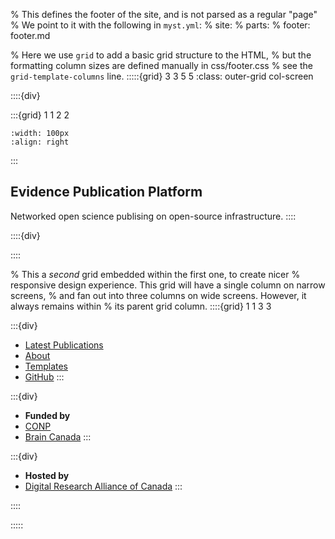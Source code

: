 % This defines the footer of the site, and is not parsed as a regular "page"
% We point to it with the following in `myst.yml`:
% site:
% parts:
% footer: footer.md

% Here we use `grid` to add a basic grid structure to the HTML,
% but the formatting column sizes are defined manually in css/footer.css
% see the `grid-template-columns` line.
:::::{grid} 3 3 5 5
:class: outer-grid col-screen

<!-- Project description -->

::::{div}

:::{grid} 1 1 2 2

```{image} https://raw.githubusercontent.com/evidencepub/brand/main/logo/svg/evidence_logo_white.svg
:width: 100px
:align: right
```

:::

## Evidence Publication Platform

Networked open science publising on open-source infrastructure.
::::

<!-- Spacer between project description and links columns -->

::::{div}

::::

<!-- Link columns -->

% This a _second_ grid embedded within the first one, to create nicer
% responsive design experience. This grid will have a single column on narrow screens,
% and fan out into three columns on wide screens. However, it always remains within
% its parent grid column.
::::{grid} 1 1 3 3

:::{div}

- [Latest Publications](https://evidencepub.io)
- [About](https://evidencepub.io/about)
- [Templates](https://evidencepub.io/templates)
- [GitHub](https://github.com/evidencepub)
  :::

:::{div}

- **Funded by**
- [CONP](https://conp.ca/)
- [Brain Canada](https://braincanada.ca/)
  :::

:::{div}

- **Hosted by**
- [Digital Research Alliance of Canada](https://www.alliancecan.ca/en)
  :::

::::

:::::